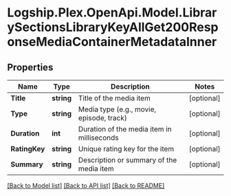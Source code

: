 # Logship.Plex.OpenApi.Model.LibrarySectionsLibraryKeyAllGet200ResponseMediaContainerMetadataInner

## Properties

Name | Type | Description | Notes
------------ | ------------- | ------------- | -------------
**Title** | **string** | Title of the media item | [optional] 
**Type** | **string** | Media type (e.g., movie, episode, track) | [optional] 
**Duration** | **int** | Duration of the media item in milliseconds | [optional] 
**RatingKey** | **string** | Unique rating key for the item | [optional] 
**Summary** | **string** | Description or summary of the media item | [optional] 

[[Back to Model list]](../../README.md#documentation-for-models) [[Back to API list]](../../README.md#documentation-for-api-endpoints) [[Back to README]](../../README.md)

